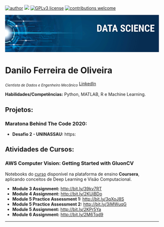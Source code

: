 [![author](https://img.shields.io/badge/author-dfedeoli-red.svg)](https://www.linkedin.com/in/danilo-ferreira-de-oliveira) [![](https://img.shields.io/badge/python-3.7+-blue.svg)](https://www.python.org/downloads/release/python-365/) [![GPLv3 license](https://img.shields.io/badge/License-GPLv3-blue.svg)](http://perso.crans.org/besson/LICENSE.html) [![contributions welcome](https://img.shields.io/badge/contributions-welcome-brightgreen.svg?style=flat)](https://github.com/carlosfab/data_science/issues)

<p align="center">
  <img src="banner.png" >
</p>

# Danilo Ferreira de Oliveira
<sub>*Cientista de Dados e Engenheiro Mecânico*</sub>
[LinkedIn](https://www.linkedin.com/in/danilo-ferreira-de-oliveira)

**Habilidades/Competências:** Python, MATLAB, R e Machine Learning.


## Projetos:

### Maratona Behind The Code 2020:

* **Desafio 2 - UNINASSAU:** https:

## Atividades de Cursos:

### AWS Computer Vision: Getting Started with GluonCV

Notebooks do [curso](https://www.coursera.org/learn/aws-computer-vision-gluoncv) disponível na plataforma de ensino **Coursera**, aplicando conceitos de Deep Learning e Visão Computacional.

* **Module 3 Assignment:** http://bit.ly/39kv7RT
* **Module 4 Assignment:** http://bit.ly/2KUjBDo
* **Module 5 Practice Assessment 1:** http://bit.ly/3qXoJ8S
* **Module 5 Practice Assessment 2:** http://bit.ly/3iMWuqG
* **Module 5 Assignment:** http://bit.ly/2KPr5Ya
* **Module 6 Assignment:** http://bit.ly/2M6Tqd9

---





